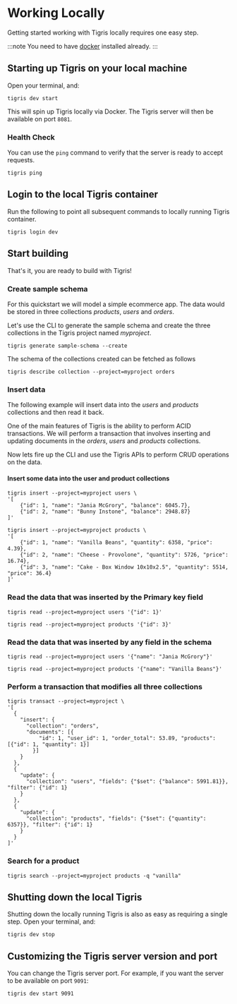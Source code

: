 # Working Locally

Getting started working with Tigris locally requires one easy step.

:::note
You need to have [docker](https://docs.docker.com/get-docker/)
installed already.
:::

## Starting up Tigris on your local machine

Open your terminal, and:

```shell
tigris dev start
```

This will spin up Tigris locally via Docker. The Tigris
server will then be available on port `8081`.

### Health Check

You can use the `ping` command to verify that the server is ready to
accept requests.

```shell
tigris ping
```

## Login to the local Tigris container

Run the following to point all subsequent commands to locally running Tigris container.

```shell
tigris login dev
```

## Start building

That's it, you are ready to build with Tigris!

### Create sample schema

For this quickstart we will model a simple ecommerce app. The data would be
stored in three collections _products_, _users_ and _orders_.

Let's use the CLI to generate the sample schema and create the three
collections in the Tigris project named _myproject_.

```shell
tigris generate sample-schema --create
```

The schema of the collections created can be fetched as follows

```shell
tigris describe collection --project=myproject orders
```

### Insert data

The following example will insert data into the _users_ and _products_
collections and then read it back.

One of the main features of Tigris is the ability to perform ACID
transactions. We will perform a transaction that involves inserting and
updating documents in the _orders_, _users_ and _products_ collections.

Now lets fire up the CLI and use the Tigris APIs to perform CRUD operations on
the data.

#### Insert some data into the user and product collections

```shell
tigris insert --project=myproject users \
'[
    {"id": 1, "name": "Jania McGrory", "balance": 6045.7},
    {"id": 2, "name": "Bunny Instone", "balance": 2948.87}
]'
```

```shell
tigris insert --project=myproject products \
'[
    {"id": 1, "name": "Vanilla Beans", "quantity": 6358, "price": 4.39},
    {"id": 2, "name": "Cheese - Provolone", "quantity": 5726, "price": 16.74},
    {"id": 3, "name": "Cake - Box Window 10x10x2.5", "quantity": 5514, "price": 36.4}
]'
```

### Read the data that was inserted by the Primary key field

```shell
tigris read --project=myproject users '{"id": 1}'
```

```shell
tigris read --project=myproject products '{"id": 3}'
```

### Read the data that was inserted by any field in the schema

```shell
tigris read --project=myproject users '{"name": "Jania McGrory"}'
```

```shell
tigris read --project=myproject products '{"name": "Vanilla Beans"}'
```

### Perform a transaction that modifies all three collections

```shell
tigris transact --project=myproject \
'[
  {
    "insert": {
      "collection": "orders",
      "documents": [{
          "id": 1, "user_id": 1, "order_total": 53.89, "products": [{"id": 1, "quantity": 1}]
        }]
    }
  },
  {
    "update": {
      "collection": "users", "fields": {"$set": {"balance": 5991.81}}, "filter": {"id": 1}
    }
  },
  {
    "update": {
      "collection": "products", "fields": {"$set": {"quantity": 6357}}, "filter": {"id": 1}
    }
  }
]'
```

### Search for a product

```shell
tigris search --project=myproject products -q "vanilla"
```

## Shutting down the local Tigris

Shutting down the locally running Tigris is also as easy as requiring a
single step. Open your terminal, and:

```shell
tigris dev stop
```

## Customizing the Tigris server version and port

You can change the Tigris server port. For example, if you want
the server to be available on port `9091`:

```shell
tigris dev start 9091
```
